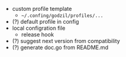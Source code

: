- custom profile template
  - `~/.confing/godzil/profiles/...`
- (?) default profile in config
- local configration file
  - release hook
- (?) suggest next version from compatibility
- (?) generate doc.go from README.md

